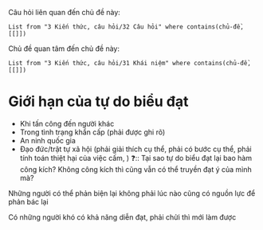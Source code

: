 Câu hỏi liên quan đến chủ đề này:
```dataview
List from "3 Kiến thức, câu hỏi/32 Câu hỏi" where contains(chủ-đề,[[]]) 
```

Chủ đề quan tâm đến chủ đề này:
```dataview
List from "3 Kiến thức, câu hỏi/31 Khái niệm" where contains(chủ-đề,[[]]) 
```

# Giới hạn của tự do biểu đạt
- Khi tấn công đến người khác
- Trong tình trạng khẩn cấp (phải được ghi rõ) 
- An ninh quốc gia
- Đạo đức/trật tự xã hội (phải giải thích cụ thể, phải có bước cụ thể, phải tính toán thiệt hại của việc cấm, ) 
❓:: Tại sao tự do biểu đạt lại bao hàm công kích? Không công kích thì cũng vẫn có thể truyền đạt ý của mình mà?

Những người có thể phản biện lại không phải lúc nào cũng có nguồn lực để phản bác lại

Có những người khó có khả năng diễn đạt, phải chửi thì mới làm được